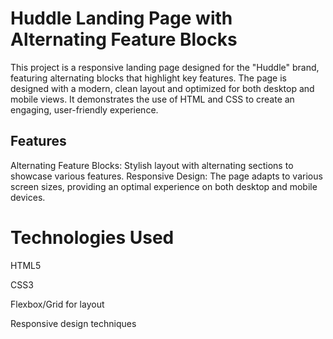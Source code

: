 # Huddle Landing Page with Alternating Feature Blocks
This project is a responsive landing page designed for the "Huddle" brand, featuring alternating blocks that highlight key features. The page is designed with a modern, clean layout and optimized for both desktop and mobile views. It demonstrates the use of HTML and CSS to create an engaging, user-friendly experience.

## Features
Alternating Feature Blocks: Stylish layout with alternating sections to showcase various features.
Responsive Design: The page adapts to various screen sizes, providing an optimal experience on both desktop and mobile devices.

# Technologies Used
HTML5

CSS3

Flexbox/Grid for layout

Responsive design techniques
